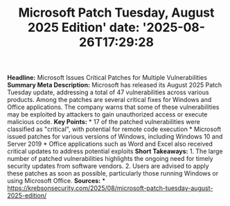 ﻿---
title: "Microsoft Patch Tuesday, August 2025 Edition'
date: '2025-08-26T17:29:28"
category: "Markets"
summary: ""
slug: "microsoft patch tuesday august 2025 edition"
source_urls:
  - "https://krebsonsecurity.com/2025/08/microsoft-patch-tuesday-august-2025-edition/"
seo:
  title: "Microsoft Patch Tuesday, August 2025 Edition | Hash n Hedge'
  description: '"
  keywords: ["news", "markets", "brief"]
---
**Headline:** Microsoft Issues Critical Patches for Multiple Vulnerabilities  **Summary Meta Description:** Microsoft has released its August 2025 Patch Tuesday update, addressing a total of 47 vulnerabilities across various products. Among the patches are several critical fixes for Windows and Office applications. The company warns that some of these vulnerabilities may be exploited by attackers to gain unauthorized access or execute malicious code.  **Key Points:**  * 17 of the patched vulnerabilities were classified as "critical", with potential for remote code execution * Microsoft issued patches for various versions of Windows, including Windows 10 and Server 2019 * Office applications such as Word and Excel also received critical updates to address potential exploits  **Short Takeaways:**  1. The large number of patched vulnerabilities highlights the ongoing need for timely security updates from software vendors. 2. Users are advised to apply these patches as soon as possible, particularly those running Windows or using Microsoft Office.  **Sources:**  * https://krebsonsecurity.com/2025/08/microsoft-patch-tuesday-august-2025-edition/ 
